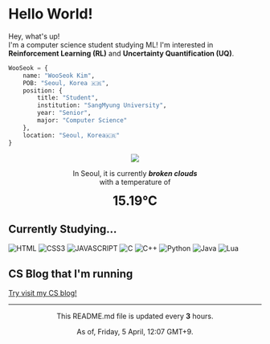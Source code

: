 <h1>Hello World!</h1>

<p>Hey, what's up! </br>
I'm a computer science student studying ML! I'm interested in <b>Reinforcement Learning (RL)</b> and <b>Uncertainty Quantification (UQ)</b>.</p>

```python
WooSeok = {
    name: "WooSeok Kim",
    POB: "Seoul, Korea 🇰🇷",
    position: {
        title: "Student",
        institution: "SangMyung University",
        year: "Senior",
        major: "Computer Science"
    },
    location: "Seoul, Korea🇰🇷"
}
```

<p align="center">
    <img src="http://openweathermap.org/img/wn/04d@2x.png"/>
    <p align="center">In Seoul, it is currently <b><i>broken clouds</i></b><br>
    with a temperature of</p>
    <div align="center" style="font-size: 25px"><b>15.19°C</b></div>
</p>

<h2>Currently Studying...</h2>

![HTML](https://img.shields.io/badge/-HTML5-FF5733?style=for-the-badge&logo=html5&logoColor=ffffff)
![CSS3](https://img.shields.io/badge/-CSS3-307AC6?style=for-the-badge&logo=css3)
![JAVASCRIPT](https://img.shields.io/badge/-JavaScript-F7DF1E?style=for-the-badge&logo=javascript&logoColor=000000&labelColor=F7DF1E&color=F7DF1E)
![C](https://img.shields.io/badge/-C-A8B9CC?style=for-the-badge&logo=c&logoColor=000000)
![C++](https://img.shields.io/badge/-c++-00599C?style=for-the-badge&logo=c%2B%2B)
![Python](https://img.shields.io/badge/-Python-3776AB?style=for-the-badge&logo=python&logoColor=ffffff)
![Java](https://img.shields.io/badge/-Java-CC333C?style=for-the-badge&logo=java)
![Lua](https://img.shields.io/badge/-Lua-070078?style=for-the-badge&logo=lua)

<h2>CS Blog that I'm running</h2>

[Try visit my CS blog!](https://3seoksw.github.io)

---
<p align="center">This README.md file is updated every <b>3</b> hours.</p>
<p align="center">As of, Friday, 5 April, 12:07 GMT+9.</p>
